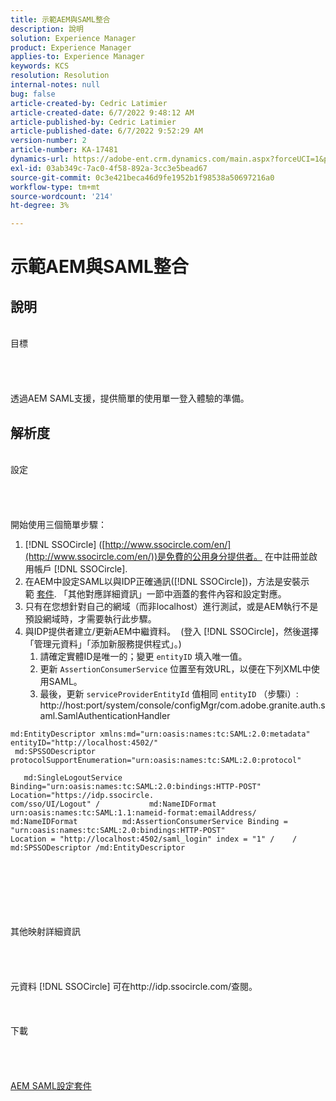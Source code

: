 ```yaml
---
title: 示範AEM與SAML整合
description: 說明
solution: Experience Manager
product: Experience Manager
applies-to: Experience Manager
keywords: KCS
resolution: Resolution
internal-notes: null
bug: false
article-created-by: Cedric Latimier
article-created-date: 6/7/2022 9:48:12 AM
article-published-by: Cedric Latimier
article-published-date: 6/7/2022 9:52:29 AM
version-number: 2
article-number: KA-17481
dynamics-url: https://adobe-ent.crm.dynamics.com/main.aspx?forceUCI=1&pagetype=entityrecord&etn=knowledgearticle&id=3c8a2cf0-46e6-ec11-bb3c-000d3a3b17fa
exl-id: 03ab349c-7ac0-4f58-892a-3cc3e5bead67
source-git-commit: 0c3e421beca46d9fe1952b1f98538a50697216a0
workflow-type: tm+mt
source-wordcount: '214'
ht-degree: 3%

---
```


# 示範AEM與SAML整合

## 說明

<br>    目標<br><br><br><br>\
透過AEM SAML支援，提供簡單的使用單一登入體驗的準備。


## 解析度

<br>設定<br><br><br><br>\
開始使用三個簡單步驟：

1. [!DNL SSOCircle] ([http://www.ssocircle.com/en/](http://www.ssocircle.com/en/))是免費的公用身分提供者。 在中註冊並啟用帳戶 [!DNL SSOCircle].
2. 在AEM中設定SAML以與IDP正確通訊([!DNL SSOCircle])，方法是安裝示範 [套件](https://files.acrobat.com/a/preview/d0017bf5-c35a-483e-80a0-d6bfb0526299). 「其他對應詳細資訊」一節中涵蓋的套件內容和設定對應。
3. 只有在您想針對自己的網域（而非localhost）進行測試，或是AEM執行不是預設網域時，才需要執行此步驟。
4. 與IDP提供者建立/更新AEM中繼資料。  (登入 [!DNL SSOCircle]，然後選擇「管理元資料」「添加新服務提供程式」。) 
   1. 請確定實體ID是唯一的；變更 `entityID` 填入唯一值。
   2. 更新 `AssertionConsumerService` 位置至有效URL，以便在下列XML中使用SAML。
   3. 最後，更新 `serviceProviderEntityId` 值相同 `entityID` （步驟i）: http://host:port/system/console/configMgr/com.adobe.granite.auth.saml.SamlAuthenticationHandler


```
md:EntityDescriptor xmlns:md="urn:oasis:names:tc:SAML:2.0:metadata" entityID="http://localhost:4502/"   
 md:SPSSODescriptor protocolSupportEnumeration="urn:oasis:names:tc:SAML:2.0:protocol"         
   md:SingleLogoutService Binding="urn:oasis:names:tc:SAML:2.0:bindings:HTTP-POST" Location="https://idp.ssocircle.
com/sso/UI/Logout" /           md:NameIDFormat urn:oasis:names:tc:SAML:1.1:nameid-format:emailAddress/ 
md:NameIDFormat          md:AssertionConsumerService Binding = "urn:oasis:names:tc:SAML:2.0:bindings:HTTP-POST" 
Location = "http://localhost:4502/saml_login" index = "1" /    / md:SPSSODescriptor /md:EntityDescriptor 
```

<br><br><br><br><br><br>    其他映射詳細資訊<br><br><br><br>\
元資料 [!DNL SSOCircle] 可在http://idp.ssocircle.com/查閱。
<br><br><br><br>    下載<br><br><br><br>\
[AEM SAML設定套件](https://files.acrobat.com/a/preview/d0017bf5-c35a-483e-80a0-d6bfb0526299)

